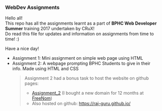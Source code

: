 ### WebDev Assignments  
Hello all!  
This repo has all the assignments learnt as a part of **BPHC Web Developer Summer** training 2017 undertaken by CRuX!  
Do read this file for updates and information on assignments from time to time! :)   

 Have a nice day!  

* Assignment 1: Mini assignment on simple web page using HTML  
* Assignment 2: A webpage prompting BPHC Students to give in their info. Made using HTML and CSS  
   >   Assignment 2 had a bonus task to host the website on github pages:   
   >    * [Assignment_2](http://www.rajguru.ml/) (I bought a new domain for 12 months at [FreeNom](https://my.freenom.com))
   >    * Also hosted on github: https://raj-guru.github.io/
